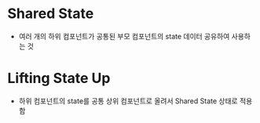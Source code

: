 # Shared State

- 여러 개의 하위 컴포넌트가 공통된 부모 컴포넌트의 state 데이터 공유하여 사용하는 것

# Lifting State Up

- 하위 컴포넌트의 state를 공통 상위 컴포넌트로 올려서 Shared State 상태로 적용함
